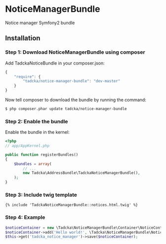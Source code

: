 NoticeManagerBundle
=============

Notice manager Symfony2 bundle

## Installation

### Step 1: Download NoticeManagerBundle using composer

Add TadckaNoticeBundle in your composer.json:

```js
{
    "require": {
        "tadcka/notice-manager-bundle": "dev-master"
    }
}
```

Now tell composer to download the bundle by running the command:

``` bash
$ php composer.phar update tadcka/notice-manager-bundle
```

### Step 2: Enable the bundle

Enable the bundle in the kernel:

``` php
<?php
// app/AppKernel.php

public function registerBundles()
{
    $bundles = array(
        // ...
        new Tadcka\AddressBundle\TadckaNoticeManagerBundle(),
    );
}
```

### Step 3: Include twig template

```twig
{% include 'TadckaNoticeManagerBundle::notices.html.twig' %}
```

### Step 4: Example

``` php
$noticeContainer = new \Tadcka\NoticeManagerBundle\Container\NoticeContainer();
$noticeContainer->add('Hello world!', \Tadcka\NoticeManagerBundle\NoticeType::SUCCESS);
$this->get('tadcka_notice_manager')->save($noticeContainer);
```
